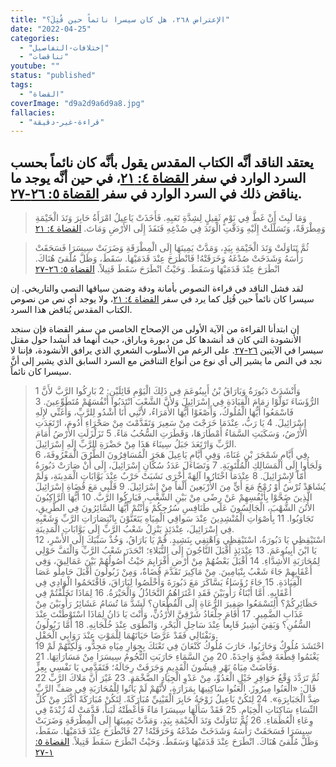 ```yaml
---
title: "الإعتراض ٢٦٨، هل كان سيسرا نائماً حين قُتِلَ؟"
date: "2022-04-25"
categories:
  - "إختلافات-التفاصيل"
  - "تناقضات"
youtube: ""
status: "published"
tags:
  - "القضاة"
coverImage: "d9a2d9a6d9a8.jpg"
fallacies:
  - "قراءة-غير-دقيقة"
---
```


## **يعتقد الناقد أنَّه الكتاب المقدس يقول بأنَّه كان نائماً بحسب السرد الوارد في سفر [القضاة ٤: ٢١](https://www.bible.com//bible/101/JDG.4.21)، في حين أنَّه يوجد ما يناقض ذلك في السرد الوارد في سفر [القضاة ٥: ٢٦-٢٧](https://www.bible.com//bible/101/JDG.5.26-27).**

> وَمَا لَبِثَ أَنْ غَطَّ فِي نَوْمٍ ثَقِيلٍ لِشِدَّةِ تَعَبِهِ. فَأَخَذَتْ يَاعِيلُ امْرَأَةُ حَابِرَ وَتَدَ الْخَيْمَةِ وَمِطْرَقَةً، وَتَسَلَّلَتْ إِلَيْهِ وَدَقَّتِ الْوَتَدَ فِي صُدْغِهِ فَنَفَذَ إِلَى الأَرْضِ وَمَاتَ. [القضاة ٤: ٢١](https://www.bible.com//bible/101/JDG.4.21)

> ثُمَّ تَنَاوَلَتْ وَتَدَ الْخَيْمَةِ بِيَدٍ، وَمَدَّتْ يَمِينَهَا إِلَى الْمِطْرَقَةِ وَضَرَبَتْ سِيسَرَا فَسَحَقَتْ رَأْسَهُ وَشَدَخَتْ صُدْغَهُ وَخَرَقَتْهُ! فَانْطَرَحَ عِنْدَ قَدَمَيْهَا. سَقَطَ، وَظَلَّ مُلْقىً هُنَاكَ. انْطَرَحَ عِنْدَ قَدَمَيْهَا وَسَقَطَ. وَحَيْثُ انْطَرَحَ سَقَطَ قَتِيلاً. [القضاة ٥: ٢٦-٢٧](https://www.bible.com//bible/101/JDG.5.26-27)

لقد فشل الناقد في قراءة النصوص بأمانة ودقة وضمن سياقها النصي والتاريخي. إن سيسرا كان نائماً حين قُتِل كما يرد في سفر [القضاة ٤: ٢١](https://www.bible.com//bible/101/JDG.4.21)، ولا يوجد أي نص من نصوص الكتاب المقدس يُناقض هذا السرد.

إن ابتدأنا القراءة من الآية الأولى من الإصحاح الخامس من سفر القضاة فإن سنجد الأنشودة التي كان قد أنشدها كل من دبورة وباراق، حيث أنهما قد أنشدا حول مقتل سيسرا في الآيتين [٢٦-٢٧](https://www.bible.com//bible/101/JDG.5.26-27). على الرغم من الأسلوب الشعري الذي يرافق الأنشودة، فإننا لا نجد في النص ما يشير إلى أي نوع من أنواع التناقض مع السرد السابق الذي يشير إلى أنَّ سيسرا كان نائماً.

> 1 وَأَنْشَدَتْ دَبُورَةُ وَبَارَاقُ بْنُ أَبِينُوعَمَ فِي ذَلِكَ الْيَوْمِ قَائِلَيْنِ: 2 بَارِكُوا الرَّبَّ لأَنَّ الرُّؤَسَاءَ تَوَلَّوْا زِمَامَ الْقِيَادَةِ فِي إِسْرَائِيلَ وَلأَنَّ الشَّعْبَ انْتَدَبُوا أَنْفُسَهُمْ مُتَطَوِّعِينَ. 3 فَاسْمَعُوا أَيُّهَا الْمُلُوكُ، وَأَصْغَوْا أَيُّهَا الأُمَرَاءُ، لأَنَّنِي أَنَا أَشْدُو لِلرَّبِّ، وَأُغَنِّي لإِلَهِ إِسْرَائِيلَ. 4 يَا رَبُّ، عِنْدَمَا خَرَجْتَ مِنْ سَعِيرَ وَتَقَدَّمْتَ مِنْ صَحْرَاءِ أَدُومَ، ارْتَعَدَتِ الأَرْضُ، وَسَكَبَتِ السَّمَاءُ أَمْطَارَهَا، وَقَطَرَتِ السُّحُبُ مَاءً. 5 تَزَلْزَلَتِ الأَرْضُ أَمَامَ الرَّبِّ وَارْتَعَدَ جَبَلُ سِينَاءَ هَذَا مِنْ حَضْرَةِ الرَّبِّ إِلَهِ إِسْرَائِيلَ.  
> 6 فِي أَيَّامِ شَمْجَرَ بْنِ عَنَاةَ، وَفِيِ أَيَّامِ يَاعِيلَ هَجَرَ الْمُسَافِرُونَ الطُّرُقَ الْمَعْرُوفَةَ، وَلَجَأُوا إِلَى الْمَسَالِكِ الْمُلْتَوِيَةِ. 7 وَتَضَاءَلَ عَدَدُ سُكَّانِ إِسْرَائِيلَ، إِلَى أَنْ صَارَتْ دَبُورَةُ أُمّاً لإِسْرَائِيلَ. 8 عِنْدَمَا اخْتَارُوا آلِهَةً أُخْرَى نَشَبَتْ حَرْبٌ عِنْدَ بَوَّابَاتِ الْمَدِينَةِ، وَلَمْ يُشَاهَدْ تُرْسٌ أَوْ رُمْحٌ مَعَ أَيٍّ مِنَ الأَرْبَعِينَ أَلْفاً مِنْ إِسْرَائِيلَ. 9 قَلْبِي مَعَ قُضَاةِ إِسْرَائِيلَ الَّذِينَ ضَحَّوْا بِأَنْفُسِهِمْ عَنْ رِضًى مِنْ بَيْنِ الشَّعْبِ، فَبَارِكُوا الرَّبَّ. 10 أَيُّهَا الرَّاكِبُونَ الأُتُنَ الشُّهْبَ، الْجَالِسُونَ عَلَى طَنَافِسِ سُرُجِكُمْ وَأَنْتُمْ أَيُّهَا السَّائِرُونَ فِي الطَّرِيقِ، تَجَاوَبُوا. 11 بِأَصْوَاتِ الْمُنْشِدِينَ عِنْدَ سَواقِي الْمِيَاهِ يَتَغَنَّوْنَ بِانْتِصَارَاتِ الرَّبِّ وَشَعْبِهِ فِي إِسْرَائِيلَ، عِنْدَئِذٍ يَنْزِلُ شَعْبُ الرَّبِّ إِلَى بَوَّابَاتِ الْمَدِينَةِ.  
> 12 اسْتَيْقِظِي يَا دَبُورَةُ، اسْتَيْقِظِي وَاهْتِفِي بِنَشِيدٍ. قُمْ يَا بَارَاقُ، وَخُذْ سَبْيَكَ إِلَى الأَسْرِ، يَا ابْنَ أَبِينُوعَمَ. 13 عِنْدَئِذٍ أَقْبَلَ النَّاجُونَ إِلَى النُّبَلاءِ؛ انْحَدَرَ شَعْبُ الرَّبِّ وَالْتَفَّ حَوْلِي لِمُحَارَبَةِ الأَشِدَّاءِ. 14 أَقْبَلَ بَعْضُهُمْ مِنْ أَرْضِ أَفْرَايِمَ حَيْثُ أُصُولُهُمْ بَيْنَ عَمَالِيقَ، وَفِي أَعْقَابِهِمْ جَاءَ شَعْبُ بِنْيَامِينَ. مِنْ مَاكِيرَ تَقَدَّمَ قُضَاةٌ، وَمِنْ زَبُولُونَ أَقْبَلَ حَامِلُو عَصَا الْقِيَادَةِ. 15 جَاءَ رُؤَسَاءُ يَسَّاكَرَ مَعَ دَبُورَةَ وَأَخْلَصُوا لِبَارَاقَ، فَاقْتَحَمُوا الْوَادِي فِي أَعْقَابِهِ. أَمَّا أَبْنَاءُ رَأُوبَيْنَ فَقَدِ اعْتَرَاهُمُ التَّخَاذُلُ وَالْحَيْرَةُ. 16 لِمَاذَا تَخَلَّفْتُمْ فِي حَظَائِرِكُمْ؟ أَلِتَسْمَعُوا صَفِيرَ الرُّعَاةِ إِلَى الْقُطْعَانِ؟ لَشَدَّ مَا تُسَامُ عَشَائِرُ رَأُوبَيْنَ مِنْ عَذَابِ الضَّمِيرِ. 17 أَقَامَ جِلْعَادُ شَرْقِيَّ الأُرْدُنِّ، وَأَنْتَ يَا دَانُ لِمَاذَا اسْتَوْطَنْتَ عِنْدَ السُّفُنِ؟ وَبَقِيَ أَشِيرُ قَابِعاً عِنْدَ سَاحِلِ الْبَحْرِ، وَانْطَوَى عِنْدَ خُلْجَانِهِ. 18 أَمَّا زَبُولُونُ وَنَفْتَالِي فَقَدْ عَرَّضَا حَيَاتَهُمَا لِلْمَوْتِ عِنْدَ رَوَابِي الْحَقْلِ.  
> 19 احْتَشَدَ مُلُوكٌ وَحَارَبُوا، حَارَبَ مُلُوكُ كَنْعَانَ فِي تَعْنَكَ بِجِوَارِ مِيَاهِ مَجِدُّو، وَلَكِنَّهُمْ لَمْ يَغْنَمُوا قِطْعَةَ فِضَّةٍ وَاحِدَةً. 20 مِنَ السَّمَاءِ حَارَبَتِ النُّجُومُ سِيسَرَا مِنْ مَسَارَاتِهَا. 21 وَفَاضَتْ مِيَاهُ نَهْرِ قِيشُونَ الْقَدِيمِ وَجَرَفَتْ رِجَالَهُ؛ فَتَقَدَّمِي يَا نَفْسِي بِعِزٍّ.  
> 22 ثُمَّ تَرَدَّدَ وَقْعُ حَوَافِرِ خَيْلِ الْعَدُوِّ، مِنْ عَدْوِ الْجِيَادِ الضَّخْمَةِ. 23 غَيْرَ أَنَّ مَلاكَ الرَّبِّ قَالَ: «الْعَنُوا مِيرُوزَ. الْعَنُوا سَاكِنِيهَا بِمَرَارَةٍ، لأَنَّهُمْ لَمْ يَأْتُوا لِلْمُحَارَبَةِ فِي صَفِّ الرَّبِّ ضِدَّ الْجَبَابِرَةِ». 24 لِتَكُنْ يَاعِيلُ زَوْجَةُ حَابِرَ الْقَيْنِيِّ مُبَارَكَةً. لِتَكُنْ مُبَارَكَةً أَكْثَرَ مِنْ كُلِّ النِّسَاءِ سَاكِنَاتِ الْخِيَامِ. 25 فَقَدْ سَأَلَهَا سِيسَرَا مَاءً فَأَعْطَتْهُ لَبَناً، قَدَّمَتْ لَهُ زُبْدَةً فِي وِعَاءِ الْعُظَمَاءِ. 26 ثُمَّ تَنَاوَلَتْ وَتَدَ الْخَيْمَةِ بِيَدٍ، وَمَدَّتْ يَمِينَهَا إِلَى الْمِطْرَقَةِ وَضَرَبَتْ سِيسَرَا فَسَحَقَتْ رَأْسَهُ وَشَدَخَتْ صُدْغَهُ وَخَرَقَتْهُ! 27 فَانْطَرَحَ عِنْدَ قَدَمَيْهَا. سَقَطَ، وَظَلَّ مُلْقىً هُنَاكَ. انْطَرَحَ عِنْدَ قَدَمَيْهَا وَسَقَطَ. وَحَيْثُ انْطَرَحَ سَقَطَ قَتِيلاً. [القضاة ٥: ١-٢٧](https://www.bible.com//bible/101/JDG.5)
